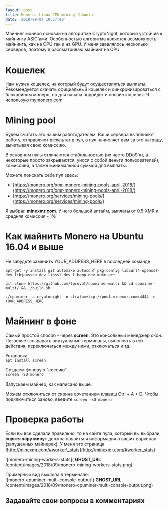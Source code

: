 ```yaml
---
layout: post
title: Monero. Linux CPU mining (Ubuntu)
date: '2018-09-04 10:37:00'
---
```


Майнинг монеро основан на алгоритме CryptoNight, который устойчив к майнингу ASIC'ами. Особенностью алгоритма является возможность майнинга, как на CPU так и на GPU. У меня завалялось несколько серверов, поэтому я рассматриваю майнинг на CPU

<!--kg-card-begin: markdown-->
# Кошелек

Нам нужен кошелек, на который будут осуществляться выплаты. Рекомендуется скачать официальный кошелек и синхронизироваться с блокчейном монеро, но для начала подойдет и онлайн кошелек. Я использую [mymonero.com](https://mymonero.com/#/create-your-account)

<!--kg-card-end: markdown--><!--kg-card-begin: markdown-->
# Mining pool

Будем считать это нашим работодателем. Ваши сервера выполняют работу, отправляют результат в пул, а пул начисляет вам за это награду, вычитывая свою комиссию.

В основном пулы отличаются стабильностью (их часто DDoS'ят, а некоторые просто закрываются, унося с собой деньги пользователей), комиссией, а также минимальной суммой для выплаты.

Можете поискать себе пул здесь:

- [https://monero.org/xmr-monero-mining-pools-april-2018/](https://monero.org/xmr-monero-mining-pools-april-2018/)
- [https://monero.org/services/mining-pools/](https://monero.org/services/mining-pools/)

Я выбрал **minexmr.com**. У него большой аптайм, выплаты от 0.5 XMR и средняя комиссия - 1%

<!--kg-card-end: markdown--><!--kg-card-begin: markdown-->
# Как майнить Monero на Ubuntu 16.04 и выше

Не забудьте заменить YOUR\_ADDRESS\_HERE в последней команде

    apt-get -y install git automake autoconf pkg-config libcurl4-openssl-dev libjansson-dev libssl-dev libgmp-dev make g++
    
    git clone https://github.com/tpruvot/cpuminer-multi && cd cpuminer-multi/ && ./build.sh
    
    ./cpuminer -a cryptonight -o stratum+tcp://pool.minexmr.com:4444 -u YOUR_ADDRESS_HERE

<!--kg-card-end: markdown--><!--kg-card-begin: markdown-->
# Майнинг в фоне

Самый простой способ - через **screen**. Это консольный менеджер окон. Позволяет создавать виртуальные терминалы, выполнять в нех действия, переключаться между ними, отключаться и тд.

Установка  
`apt install screen`

Создаем фоновую "сессию"  
`screen -SU monero`

Запускаем майнер, как написано выше.

Можем отключиться от скрина сочетанием клавиш Ctrl + A + D. Чтобы подключиться заново, введите `screen -xU monero`

<!--kg-card-end: markdown--><!--kg-card-begin: markdown-->
# Проверка работы

Если вы все сделали правильно, то на сайте пула, который вы выбрали, **спустя пару минут** должна появиться информация о ваших воркерах (запущенных майнерах). У меня это страница [http://minexmr.com/#worker\_stats](http://minexmr.com/#worker_stats)

![monero-mining-workers-stats]( __GHOST_URL__ /content/images/2018/09/monero-mining-workers-stats.png)

Примерный вид выхлопа в терминале:  
 ![monero-cpuminer-multi-console-output]( __GHOST_URL__ /content/images/2018/09/monero-cpuminer-multi-console-output.png)

<!--kg-card-end: markdown--><!--kg-card-begin: markdown-->
## Задавайте свои вопросы в комментариях
<!--kg-card-end: markdown-->